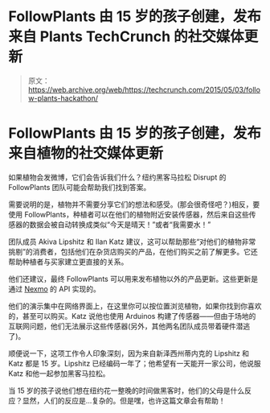# FollowPlants 由 15 岁的孩子创建，发布来自 Plants TechCrunch 的社交媒体更新

> 原文：<https://web.archive.org/web/https://techcrunch.com/2015/05/03/follow-plants-hackathon/>

# FollowPlants 由 15 岁的孩子创建，发布来自植物的社交媒体更新

如果植物会发微博，它们会告诉我们什么？纽约黑客马拉松 Disrupt 的 FollowPlants 团队可能会帮助我们找到答案。

需要说明的是，植物并不需要分享它们的想法和感受。(那会很奇怪吧？)相反，要使用 FollowPlants，种植者可以在他们的植物附近安装传感器，然后来自这些传感器的数据会被自动转换成类似“今天是晴天！”或者“我需要水！”

团队成员 Akiva Lipshitz 和 Ilan Katz 建议，这可以帮助那些“对他们的植物非常挑剔”的消费者，包括他们在杂货店购买的产品，在他们购买之前了解更多。它还帮助种植者与买家建立更直接的关系。

他们还建议，最终 FollowPlants 可以用来发布植物以外的产品更新。这些更新是通过 [Nexmo](https://web.archive.org/web/20221007023814/https://www.nexmo.com/) 的 API 实现的。

他们的演示集中在网络界面上，在这里你可以按位置浏览植物，如果你找到你喜欢的，甚至可以购买。Katz 说他也使用 Arduinos 构建了传感器——但由于场地的互联网问题，他们无法展示这些传感器(另外，其他两名团队成员带着硬件潜逃了)。

顺便说一下，这项工作令人印象深刻，因为来自新泽西州蒂内克的 Lipshitz 和 Katz 都是 15 岁。Lipshitz 已经编码一年了；他希望有一天能开一家公司，他说服 Katz 和他一起参加黑客马拉松。

当 15 岁的孩子说他们想在纽约花一整晚的时间做黑客时，他们的父母是什么反应？显然，人们的反应是…复杂的。但是嘿，也许这篇文章会有帮助！
